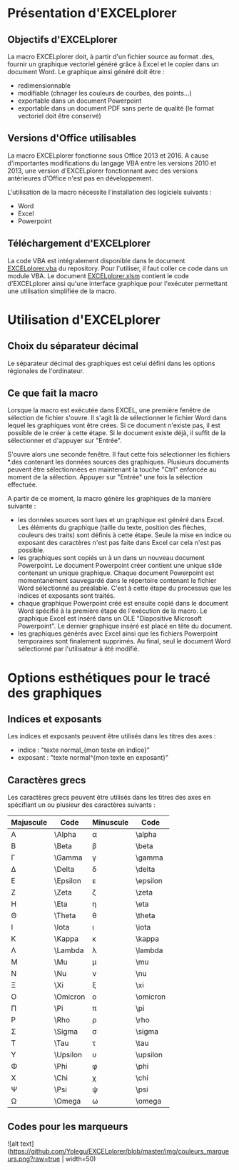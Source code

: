 # Présentation d'EXCELplorer

## Objectifs d'EXCELplorer

La macro EXCELplorer doit, à partir d'un fichier source au format .des, fournir un graphique vectoriel généré grâce à Excel et le copier dans un document Word. Le graphique ainsi généré doit être : 
* redimensionnable
* modifiable (chnager les couleurs de courbes, des points...)
* exportable dans un document Powerpoint
* exportable dans un document PDF sans perte de qualité (le format vectoriel doit être conservé)

## Versions d'Office utilisables

La macro EXCELplorer fonctionne sous Office 2013 et 2016. A cause d'importantes modifications du langage VBA entre les versions 2010 et 2013, une version d'EXCELplorer fonctionnant avec des versions antérieures d'Office n'est pas en développement.

L'utilisation de la macro nécessite l'installation des logiciels suivants : 
* Word
* Excel
* Powerpoint

## Téléchargement d'EXCELplorer

La code VBA est intégralement disponible dans le document [EXCELplorer.vba](https://github.com/Yolegu/EXCELplorer/blob/master/EXCELplorer.vba) du repository. Pour l'utiliser, il faut coller ce code dans un module VBA. Le document [EXCELplorer.xlsm](https://github.com/Yolegu/EXCELplorer/blob/master/EXCELplorer_v0.2.1.xlsm) contient le code d'EXCELplorer ainsi qu'une interface graphique pour l'exécuter permettant une utilisation simplifiée de la macro.

# Utilisation d'EXCELplorer

## Choix du séparateur décimal

Le séparateur décimal des graphiques est celui défini dans les options régionales de l'ordinateur.

## Ce que fait la macro

Lorsque la macro est exécutée dans EXCEL, une première fenêtre de sélection de fichier s'ouvre. Il s'agit là de sélectionner le fichier Word dans lequel les graphiques vont être crées. Si ce document n'existe pas, il est possible de le créer à cette étape. Si le document existe déjà, il suffit de la sélectionner et d'appuyer sur "Entrée".

S'ouvre alors une seconde fenêtre. Il faut cette fois sélectionner les fichiers *.des contenant les données sources des graphiques. Plusieurs documents peuvent être sélectionnées en maintenant la touche "Ctrl" enfoncée au moment de la sélection. Appuyer sur "Entrée" une fois la sélection effectuée.

A partir de ce moment, la macro génère les graphiques de la manière suivante : 
* les données sources sont lues et un graphique est généré dans Excel. Les éléments du graphique (taille du texte, position des flèches, couleurs des traits) sont définis à cette étape. Seule la mise en indice ou exposant des caractères n'est pas faite dans Excel car cela n'est pas possible.
* les graphiques sont copiés un à un dans un nouveau document Powerpoint. Le document Powerpoint créer contient une unique slide contenant un unique graphique. Chaque document Powerpoint est momentanément sauvegardé dans le répertoire contenant le fichier Word sélectionné au préalable. C'est à cette étape du processus que les indices et exposants sont traités.
* chaque graphique Powerpoint créé est ensuite copié dans le document Word spécifié à la première étape de l'exécution de la macro. Le graphique Excel est inséré dans un OLE "Diapositive Microsoft Powerpoint". Le dernier graphique inséré est placé en tête du document.
* les graphiques générés avec Excel ainsi que les fichiers Powerpoint temporaires sont finalement supprimés. Au final, seul le document Word sélectionné par l'utilisateur à été modifié.

# Options esthétiques pour le tracé des graphiques

## Indices et exposants

Les indices et exposants peuvent être utilisés dans les titres des axes :
* indice : "texte normal_{mon texte en indice}"
* exposant : "texte normal^{mon texte en exposant}"

## Caractères grecs

Les caractères grecs peuvent être utilisés dans les titres des axes en spécifiant un ou plusieur des caractères suivants : 

| Majuscule | Code | Minuscule | Code |
| ----------| -----| ----------| -----|
| Α	| \Alpha	| α	| \alpha| 
| Β	| \Beta		| β	| \beta| 
| Γ	| \Gamma		| γ	| \gamma| 
| Δ	| \Delta	| 	δ	| \delta| 
| Ε	| \Epsilon| 		ε| 	\epsilon| 
| Ζ	| \Zeta		| ζ	| \zeta| 
| Η	| \Eta	| 	η	| \eta| 
| Θ	| \Theta		| θ	| \theta| 
| Ι	| \Iota		| ι	| \iota| 
| Κ	| \Kappa		| κ	| \kappa| 
| Λ	| \Lambda		| λ	| \lambda
| Μ	| \Mu		| μ	| \mu| 
| Ν	| \Nu		| ν	| \nu| 
| Ξ	| \Xi		| ξ	| \xi| 
| Ο	| \Omicron		| ο	| \omicron| 
| Π	| \Pi		| π	| \pi| 
| Ρ	| \Rho		| ρ	| \rho| 
| Σ	| \Sigma		| σ	| \sigma| 
| Τ	| \Tau		| τ	| \tau| 
| Υ	| \Upsilon		| υ	| \upsilon| 
| Φ	| \Phi		| φ	| \phi| 
| Χ	| \Chi		| χ	| \chi| 
| Ψ	| \Psi		| ψ	| \psi| 
| Ω	| \Omega		| ω	| \omega| 

## Codes pour les marqueurs

![alt text](https://github.com/Yolegu/EXCELplorer/blob/master/img/couleurs_marqueurs.png?raw=true | width=50)
